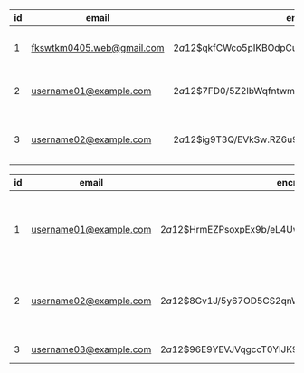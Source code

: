 | id  | email                     | encrypted_password                                           | reset_password_token | reset_password_sent_at | remember_created_at | sign_in_count | current_sign_in_at         | last_sign_in_at            | current_sign_in_ip | last_sign_in_ip | confirmation_token   | confirmed_at               | confirmation_sent_at       | unconfirmed_email | failed_attempts | unlock_token | locked_at | created_at                 | updated_at                 | name       | telephone   | birth_date          | profile | location | website | uid                                  | provider |
| --- | ------------------------- | ------------------------------------------------------------ | -------------------- | ---------------------- | ------------------- | ------------- | -------------------------- | -------------------------- | ------------------ | --------------- | -------------------- | -------------------------- | -------------------------- | ----------------- | --------------- | ------------ | --------- | -------------------------- | -------------------------- | ---------- | ----------- | ------------------- | ------- | -------- | ------- | ------------------------------------ | -------- |
|     |                           |                                                              |                      |                        |                     |               |                            |                            |                    |                 |                      |                            |                            |                   |                 |              |           |                            |                            |            |             |                     |         |          |         |                                      |          |
| 1   | fkswtkm0405.web@gmail.com | $2a$12$qkfCWco5pIKBOdpCuo.rRuRWo46MCBhinzL2ddEbnfyhJsN6vnoja |                      |                        |                     | 2             | 2024-04-23 01:32:18.429918 | 2024-04-23 01:31:09.330203 | 172.18.0.1         | 172.18.0.1      |                      | 2024-04-23 01:31:08.77801  |                            |                   | 0               |              |           | 2024-04-23 01:31:08.789704 | 2024-04-23 01:32:18.430192 | futaro0405 | 00000000000 | 1989-12-31 15:00:00 |         |          |         | 132374957                            | github   |
| 2   | username01@example.com    | $2a$12$7FD0/5Z2lbWqfntwmqni7OuHge2NGmuJsCDrTUp.zLrWo/UGQ3Pv. |                      |                        |                     | 1             | 2024-04-23 01:44:45.303704 | 2024-04-23 01:44:45.303704 | 172.18.0.1         | 172.18.0.1      | KseGpnUM5ZT8C9yq5Bd5 | 2024-04-23 01:44:37.275321 | 2024-04-23 01:41:59.910702 |                   | 0               |              |           | 2024-04-23 01:41:59.896756 | 2024-04-23 01:44:45.303882 | username01 | 00000000000 | 1999-12-31 15:00:00 |         |          |         | a54ab11e-38c0-4fdb-b0c9-c70d4021aa11 |          |
| 3   | username02@example.com    | $2a$12$ig9T3Q/EVkSw.RZ6u9ZIoOThYzzoyknsqfc2WIkBb5e6IQtRTf/ly |                      |                        |                     | 1             | 2024-04-23 01:46:03.660168 | 2024-04-23 01:46:03.660168 | 172.18.0.1         | 172.18.0.1      | rpo6iLbMUZNAtmMPDUfS | 2024-04-23 01:45:55.868449 | 2024-04-23 01:45:34.031096 |                   | 0               |              |           | 2024-04-23 01:45:34.002246 | 2024-04-23 01:46:03.660383 | username02 | 00000000000 | 1999-12-31 15:00:00 |         |          |         | a9b9882d-4515-456f-b5bb-4064bf2983fe |          |

| id  | email                  | encrypted_password                                           | reset_password_token | reset_password_sent_at | remember_created_at | sign_in_count | current_sign_in_at         | last_sign_in_at            | current_sign_in_ip | last_sign_in_ip | confirmation_token | confirmed_at               | confirmation_sent_at | unconfirmed_email | failed_attempts | unlock_token | locked_at | created_at                 | updated_at                 | name       | telephone   | birth_date          | profile                                                                       | location | website                  | uid       | provider |
| --- | ---------------------- | ------------------------------------------------------------ | -------------------- | ---------------------- | ------------------- | ------------- | -------------------------- | -------------------------- | ------------------ | --------------- | ------------------ | -------------------------- | -------------------- | ----------------- | --------------- | ------------ | --------- | -------------------------- | -------------------------- | ---------- | ----------- | ------------------- | ----------------------------------------------------------------------------- | -------- | ------------------------ | --------- | -------- |
|     |                        |                                                              |                      |                        |                     |               |                            |                            |                    |                 |                    |                            |                      |                   |                 |              |           |                            |                            |            |             |                     |                                                                               |          |                          |           |          |
| 1   | username01@example.com | $2a$12$HrmEZPsoxpEx9b/eL4UwWuZT3hyUxiLRSXpUN6O.fOBOeognDZ46y |                      |                        |                     | 1             | 2024-04-23 03:00:10.944234 | 2024-04-22 03:00:10.944252 | 172.18.0.1         | 172.18.0.1      |                    | 2024-04-23 03:00:11.211847 |                      |                   | 0               |              |           | 2024-04-23 03:00:12.752336 | 2024-04-23 03:00:12.76732  | username01 | 08012345671 | 1989-12-31 15:00:00 | profile_text profile_text profile_text profile_text profile_text profile_text | Tokyo    | https://rubyonrails.org/ | 123456781 |          |
| 2   | username02@example.com | $2a$12$8Gv1J/5y67OD5CS2qnWeqejE0wYfV.4EhQQn3/MeHTB/sIrjUw4kC |                      |                        |                     | 1             | 2024-04-23 03:00:12.781632 | 2024-04-22 03:00:12.781652 | 172.18.0.1         | 172.18.0.1      |                    | 2024-04-23 03:00:13.031887 |                      |                   | 0               |              |           | 2024-04-23 03:00:15.015361 | 2024-04-23 03:00:15.055948 | username02 | 08012345672 | 1989-12-31 15:00:00 | profile_text profile_text profile_text profile_text profile_text profile_text | Tokyo    | https://rubyonrails.org/ | 123456782 |          |
| 3   | username03@example.com | $2a$12$96E9YEVJVqgccT0YlJK9q.Ea8UI1C6D.Qq/v6L/H3FXYu9pHeoPb6 |                      |                        |                     | 1             | 2024-04-23 03:00:15.06814  | 2024-04-22 03:00:15.068159 | 172.18.0.1         | 172.18.0.1      |                    | 2024-04-23 03:00:15.310423 |                      |                   |                 |              |           |                            |                            |            |             |                     |                                                                               |          |                          |           |          |
